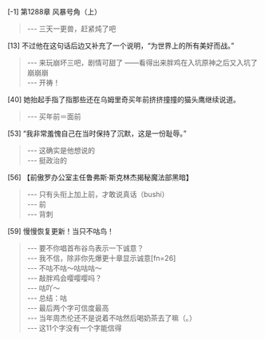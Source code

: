 
[-1] 第1288章 风暴号角（上）
>--- 三天一更兽，赶紧炖了吧<br>

[13] 不过他在这句话后边又补充了一个说明，“为世界上的所有美好而战。”
>--- 来玩崩坏三吧，剧情可甜了
——看得出来胖鸡在入坑原神之后又入坑了崩崩崩<br>
>--- 开祷！<br>

[40] 她抬起手指了指那些还在乌姆里奇买年前挤挤撞撞的猫头鹰继续说道。
>--- 买年前＝面前<br>

[53] “我非常羞愧自己在当时保持了沉默，这是一份耻辱。”
>--- 这确实是他想说的<br>
>--- 挺政治的<br>

[56] 【前傲罗办公室主任鲁弗斯·斯克林杰揭秘魔法部黑暗】
>--- 只有头衔上加上前，才敢说真话（bushi）<br>
>--- 前<br>
>--- 背刺<br>

[59] 慢慢恢复更新！当只不咕鸟！
>--- 要不你唱首布谷鸟表示一下诚意？<br>
>--- 我不信，除非你先爆更十章显示诚意[fn=26]<br>
>--- 不咕不咕～咕咕咕～<br>
>--- 敲胖鸡会嘤嘤嘤吗？<br>
>--- 咕吖～<br>
>--- 总结：咕<br>
>--- 最后两个字可信度最高<br>
>--- 当年周杰伦还不是说着不咕然后喝奶茶去了嘛（。）<br>
>--- 这11个字没有一个字能信得<br>
